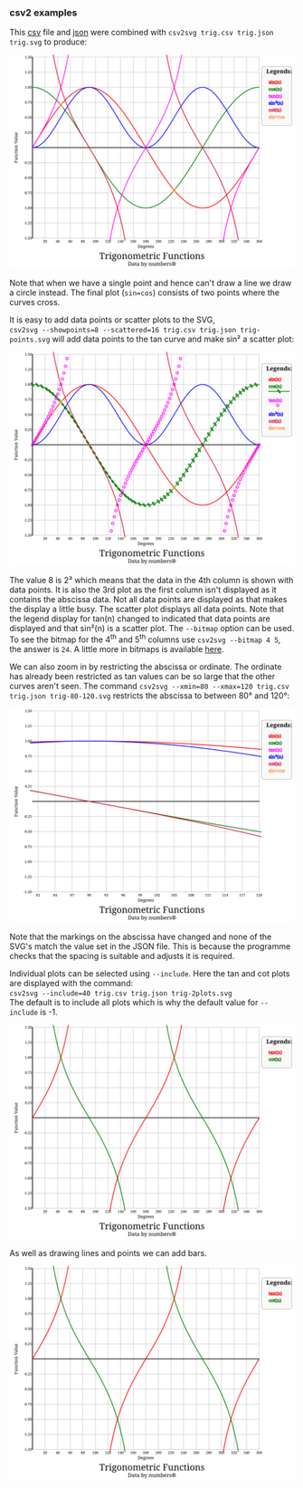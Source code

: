 ### csv2 examples

This [csv](../data/trig.csv) file and [json](trig.json) were combined with `csv2svg trig.csv trig.json trig.svg` to produce:

![trig function values](trig.svg)

Note that when we have a single point and hence can't draw a line we draw a circle instead. The final plot (`sin=cos`)
consists of two points where the curves cross.

It is easy to add data points or scatter plots to the SVG,<br/>
`csv2svg --showpoints=8 --scattered=16 trig.csv trig.json trig-points.svg` will add data points to the tan 
curve and make sin² a scatter plot:

![trig function values](trig-points.svg)

The value 8 is 2³ which means that the data in the 4th column is shown with data points. It is also the 3rd plot as the first column 
isn't displayed as it contains the abscissa data. Not all data points are displayed as that makes the display a little busy. 
The scatter plot displays all data points. Note that the legend display for tan(n) changed to indicated that data points are displayed and that sin²(n) is a scatter plot. The `--bitmap` option can be used. To see the bitmap for the 4<sup>th</sup> and
5<sup>th</sup> columns use `csv2svg --bitmap 4 5`, the answer is `24`. A little more in bitmaps is available
[here](../json.md#fn5).

We can also zoom in by restricting the abscissa or ordinate. The ordinate has already been restricted as tan values can be so 
large that the other curves aren't seen. The command 
`csv2svg --xmin=80 --xmax=120 trig.csv trig.json trig-80-120.svg` restricts the abscissa to between 80° and 120°:

![trig function values](trig-80-120.svg)

Note that the markings on the abscissa have changed and none of the SVG's match the value set in the JSON file.
This is because the programme checks that the spacing is suitable and adjusts it is required.

Individual plots can be selected using `--include`.
Here the tan and cot plots are displayed with the command:<br/>
`csv2svg --include=40 trig.csv trig.json trig-2plots.svg`<br/>
The default is to include all plots which is why the default value for `--include` is -1.

![trig function values](trig-2plots.svg)

As well as drawing lines and points we can add bars.

![trig function values](trig-2plots.svg)
